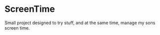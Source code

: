 # ScreenTime
Small project designed to try stuff, and at the same time, manage my sons screen time.
